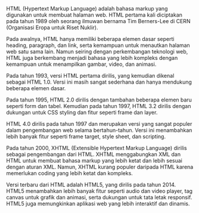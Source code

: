 HTML (Hypertext Markup Language) adalah bahasa markup yang digunakan untuk membuat halaman web. HTML pertama kali diciptakan pada tahun 1989 oleh seorang ilmuwan bernama Tim Berners-Lee di CERN (Organisasi Eropa untuk Riset Nuklir).

Pada awalnya, HTML hanya memiliki beberapa elemen dasar seperti heading, paragraph, dan link, serta kemampuan untuk menautkan halaman web satu sama lain. Namun seiring dengan perkembangan teknologi web, HTML juga berkembang menjadi bahasa yang lebih kompleks dengan kemampuan untuk menampilkan gambar, video, dan animasi.

Pada tahun 1993, versi HTML pertama dirilis, yang kemudian dikenal sebagai HTML 1.0. Versi ini masih sangat sederhana dan hanya mendukung beberapa elemen dasar.

Pada tahun 1995, HTML 2.0 dirilis dengan tambahan beberapa elemen baru seperti form dan tabel. Kemudian pada tahun 1997, HTML 3.2 dirilis dengan dukungan untuk CSS styling dan fitur seperti frame dan layer.

HTML 4.0 dirilis pada tahun 1997 dan merupakan versi yang sangat populer dalam pengembangan web selama bertahun-tahun. Versi ini menambahkan lebih banyak fitur seperti frame target, style sheet, dan scripting.

Pada tahun 2000, XHTML (Extensible Hypertext Markup Language) dirilis sebagai pengembangan dari HTML. XHTML menggabungkan XML dan HTML untuk membuat bahasa markup yang lebih ketat dan lebih sesuai dengan aturan XML. Namun, XHTML kurang populer daripada HTML karena memerlukan coding yang lebih ketat dan kompleks.

Versi terbaru dari HTML adalah HTML5, yang dirilis pada tahun 2014. HTML5 menambahkan lebih banyak fitur seperti audio dan video player, tag canvas untuk grafik dan animasi, serta dukungan untuk tata letak responsif. HTML5 juga memungkinkan aplikasi web yang lebih interaktif dan dinamis.
